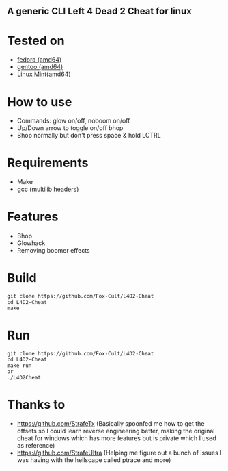 ## A generic CLI Left 4 Dead 2 Cheat for linux

# Tested on
- [fedora (amd64)](https://getfedora.org/)
- [gentoo (amd64)](https://www.gentoo.org/)
- [Linux Mint(amd64)](https://linuxmint.com/)

# How to use
- Commands: glow on/off, noboom on/off
- Up/Down arrow to toggle on/off bhop
- Bhop normally but don't press space & hold LCTRL

# Requirements
- Make
- gcc (multilib headers)

# Features

- Bhop
- Glowhack
- Removing boomer effects

# Build 
```
git clone https://github.com/Fox-Cult/L4D2-Cheat
cd L4D2-Cheat
make
```
# Run
```
git clone https://github.com/Fox-Cult/L4D2-Cheat
cd L4D2-Cheat
make run 
or 
./L4D2Cheat
```

# Thanks to
- https://github.com/StrafeTx (Basically spoonfed me how to get the offsets so I could learn reverse engineering better, making the original cheat for windows which has more features but is private which I used as reference)
- https://github.com/StrafeUltra (Helping me figure out a bunch of issues I was having with the hellscape called ptrace and more)


